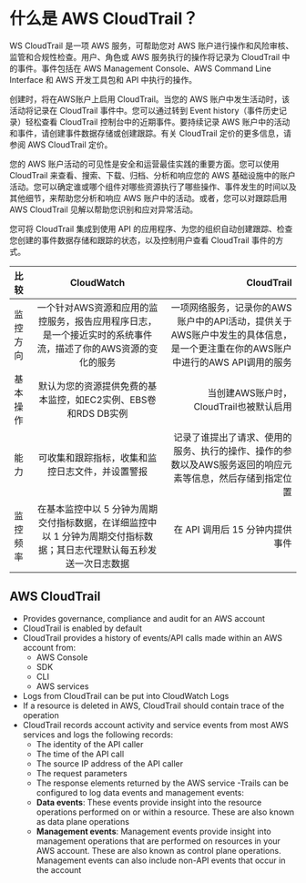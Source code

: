 # 什么是 AWS CloudTrail？
WS CloudTrail 是一项 AWS 服务，可帮助您对 AWS 账户进行操作和风险审核、监管和合规性检查。用户、角色或 AWS 服务执行的操作将记录为 CloudTrail 中的事件。事件包括在 AWS Management Console、AWS Command Line Interface 和 AWS 开发工具包和 API 中执行的操作。

创建时，将在AWS账户上启用 CloudTrail。当您的 AWS 账户中发生活动时，该活动将记录在 CloudTrail 事件中。您可以通过转到 Event history（事件历史记录）轻松查看 CloudTrail 控制台中的近期事件。要持续记录 AWS 账户中的活动和事件，请创建事件数据存储或创建跟踪。有关 CloudTrail 定价的更多信息，请参阅 AWS CloudTrail 定价。

您的 AWS 账户活动的可见性是安全和运营最佳实践的重要方面。您可以使用 CloudTrail 来查看、搜索、下载、归档、分析和响应您的 AWS 基础设施中的账户活动。您可以确定谁或哪个组件对哪些资源执行了哪些操作、事件发生的时间以及其他细节，来帮助您分析和响应 AWS 账户中的活动。或者，您可以对跟踪启用 AWS CloudTrail 见解以帮助您识别和应对异常活动。

您可将 CloudTrail 集成到使用 API 的应用程序、为您的组织自动创建跟踪、检查您创建的事件数据存储和跟踪的状态，以及控制用户查看 CloudTrail 事件的方式。

| 比较  | CloudWatch |   CloudTrail |
| :------------- | :----------: | ------------: |
| 监控方向  | 一个针对AWS资源和应用的监控服务，报告应用程序日志，是一个接近实时的系统事件流，描述了你的AWS资源的变化的服务 |  一项网络服务，记录你的AWS账户中的API活动，提供关于AWS账户中发生的具体信息，是一个更注重在你的AWS账户中进行的AWS API调用的服务  |
| 基本操作  | 默认为您的资源提供免费的基本监控，如EC2实例、EBS卷和RDS DB实例 |  当创建AWS账户时，CloudTrail也被默认启用  |
| 能力  | 可收集和跟踪指标，收集和监控日志文件，并设置警报 |  记录了谁提出了请求、使用的服务、执行的操作、操作的参数以及AWS服务返回的响应元素等信息，然后存储到指定位置  |
|  监控频率 | 在基本监控中以 5 分钟为周期交付指标数据，在详细监控中以 1 分钟为周期交付指标数据；其日志代理默认每五秒发送一次日志数据 |   在 API 调用后 15 分钟内提供事件 |


## AWS CloudTrail
- Provides governance, compliance and audit for an AWS account
- CloudTrail is enabled by default
- CloudTrail provides a history of events/API calls made within an AWS account from:
    - AWS Console
    - SDK
    - CLI
    - AWS services
- Logs from CloudTrail can be put into CloudWatch Logs
- If a resource is deleted in AWS, CloudTrail should contain trace of the operation
- CloudTrail records account activity and service events from most AWS services and logs the following records:
    - The identity of the API caller
    - The time of the API call
    - The source IP address of the API caller
    - The request parameters
    - The response elements returned by the AWS service -Trails can be configured to log data events and management events:
    - **Data events**: These events provide insight into the resource operations performed on or within a resource. These are also known as data plane operations
    - **Management events**: Management events provide insight into management operations that are performed on resources in your AWS account. These are also known as control plane operations. Management events can also include non-API events that occur in the account